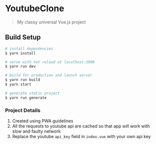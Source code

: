 # YoutubeClone

> My classy universal Vue.js project

## Build Setup

``` bash
# install dependencies
$ yarn install

# serve with hot reload at localhost:3000
$ yarn run dev

# build for production and launch server
$ yarn run build
$ yarn start

# generate static project
$ yarn run generate
```

### Project Details
1. Created using PWA guidelines
2. All the requests to youtube api are cached so that app will work with slow and faulty network
3. Replace the youtube `api_key` field in `index.vue` with your own api key
